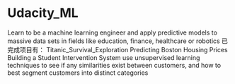 # Udacity_ML
Learn to be a machine learning engineer and apply predictive models to massive data sets in fields like education, finance, healthcare or robotics
已完成项目有：
   Titanic_Survival_Exploration
   Predicting Boston Housing Prices
   Building a Student Intervention System
   use unsupervised learning techniques to see if any similarities exist between customers, and how to best segment customers into distinct categories
 
